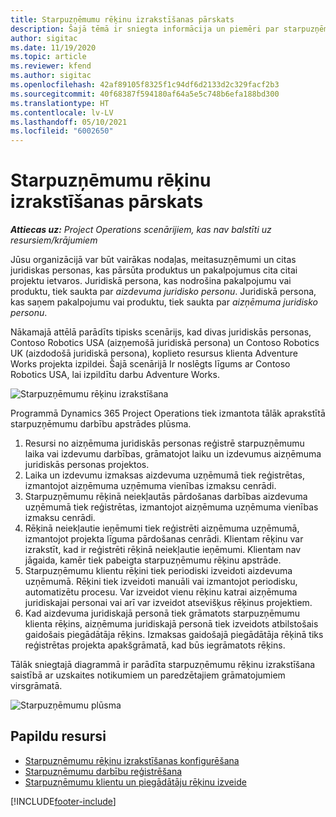 ```yaml
---
title: Starpuzņēmumu rēķinu izrakstīšanas pārskats
description: Šajā tēmā ir sniegta informācija un piemēri par starpuzņēmumu rēķinu izrakstīšanu projektiem.
author: sigitac
ms.date: 11/19/2020
ms.topic: article
ms.reviewer: kfend
ms.author: sigitac
ms.openlocfilehash: 42af89105f8325f1c94df6d2133d2c329facf2b3
ms.sourcegitcommit: 40f68387f594180af64a5e5c748b6efa188bd300
ms.translationtype: HT
ms.contentlocale: lv-LV
ms.lasthandoff: 05/10/2021
ms.locfileid: "6002650"
---
```

# <a name="intercompany-invoicing-overview"></a>Starpuzņēmumu rēķinu izrakstīšanas pārskats

_**Attiecas uz:** Project Operations scenārijiem, kas nav balstīti uz resursiem/krājumiem_

Jūsu organizācijā var būt vairākas nodaļas, meitasuzņēmumi un citas juridiskas personas, kas pārsūta produktus un pakalpojumus cita citai projektu ietvaros. Juridiskā persona, kas nodrošina pakalpojumu vai produktu, tiek saukta par *aizdevuma juridisko personu*. Juridiskā persona, kas saņem pakalpojumu vai produktu, tiek saukta par *aizņēmuma juridisko personu*.

Nākamajā attēlā parādīts tipisks scenārijs, kad divas juridiskās personas, Contoso Robotics USA (aizņemošā juridiskā persona) un Contoso Robotics UK (aizdodošā juridiskā persona), koplieto resursus klienta Adventure Works projekta izpildei. Šajā scenārijā Ir noslēgts līgums ar Contoso Robotics USA, lai izpildītu darbu Adventure Works.

![Starpuzņēmumu rēķinu izrakstīšana](./media/IntercompanyScenario.png) 

Programmā Dynamics 365 Project Operations tiek izmantota tālāk aprakstītā starpuzņēmumu darbību apstrādes plūsma.

1. Resursi no aizņēmuma juridiskās personas reģistrē starpuzņēmumu laika vai izdevumu darbības, grāmatojot laiku un izdevumus aizņēmuma juridiskās personas projektos.
2. Laika un izdevumu izmaksas aizdevuma uzņēmumā tiek reģistrētas, izmantojot aizņēmuma uzņēmuma vienības izmaksu cenrādi.
3. Starpuzņēmumu rēķinā neiekļautās pārdošanas darbības aizdevuma uzņēmumā tiek reģistrētas, izmantojot aizņēmuma uzņēmuma vienības izmaksu cenrādi.
4. Rēķinā neiekļautie ieņēmumi tiek reģistrēti aizņēmuma uzņēmumā, izmantojot projekta līguma pārdošanas cenrādi. Klientam rēķinu var izrakstīt, kad ir reģistrēti rēķinā neiekļautie ieņēmumi. Klientam nav jāgaida, kamēr tiek pabeigta starpuzņēmumu rēķinu apstrāde.
5. Starpuzņēmumu klientu rēķini tiek periodiski izveidoti aizdevuma uzņēmumā. Rēķini tiek izveidoti manuāli vai izmantojot periodisku, automatizētu procesu. Var izveidot vienu rēķinu katrai aizņēmuma juridiskajai personai vai arī var izveidot atsevišķus rēķinus projektiem.
6. Kad aizdevuma juridiskajā personā tiek grāmatots starpuzņēmumu klienta rēķins, aizņēmuma juridiskajā personā tiek izveidots atbilstošais gaidošais piegādātāja rēķins. Izmaksas gaidošajā piegādātāja rēķinā tiks reģistrētas projekta apakšgrāmatā, kad būs iegrāmatots rēķins.

Tālāk sniegtajā diagrammā ir parādīta starpuzņēmumu rēķinu izrakstīšana saistībā ar uzskaites notikumiem un paredzētajiem grāmatojumiem virsgrāmatā.

![Starpuzņēmumu plūsma](./media/IntercompanyFlow.png)

## <a name="additional-resources"></a>Papildu resursi

- [Starpuzņēmumu rēķinu izrakstīšanas konfigurēšana](configure-intercompany-invoicing.md)
- [Starpuzņēmumu darbību reģistrēšana](create-intercompany-transactions.md)
- [Starpuzņēmumu klientu un piegādātāju rēķinu izveide](create-intercompany-customer-vendor-invoices.md)


[!INCLUDE[footer-include](../includes/footer-banner.md)]